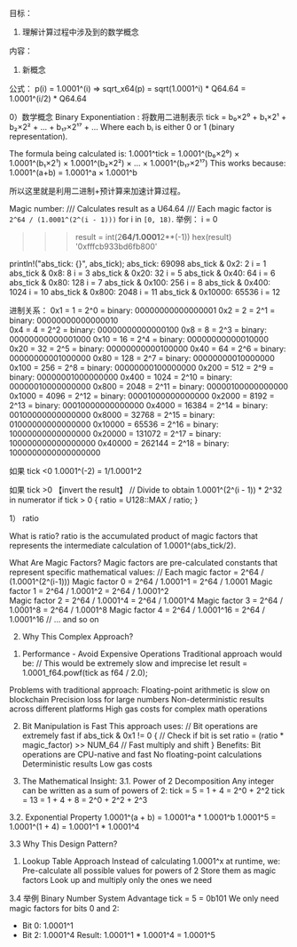 目标：
1. 理解计算过程中涉及到的数学概念



内容：
1. 新概念

公式：  p(i) = 1.0001^(i)  => sqrt_x64(p) = sqrt(1.0001^i) * Q64.64 = 1.0001^(i/2) * Q64.64

0）数学概念
Binary Exponentiation : 将数用二进制表示 
tick = b₀×2⁰ + b₁×2¹ + b₂×2² + ... + b₁₇×2¹⁷ + ...
Where each bᵢ is either 0 or 1 (binary representation).

The formula being calculated is:
1.0001^tick = 1.0001^(b₀×2⁰) × 1.0001^(b₁×2¹) × 1.0001^(b₂×2²) × ... × 1.0001^(b₁₇×2¹⁷)
This works because:
1.0001^(a+b) = 1.0001^a × 1.0001^b

所以这里就是利用二进制+预计算来加速计算过程。


Magic number:
/// Calculates result as a U64.64
/// Each magic factor is `2^64 / (1.0001^(2^(i - 1)))` for i in `[0, 18)`.
举例：
i = 0 
>>> result = int(2**64/1.0001**2**(-1))
>>> hex(result)
'0xfffcb933bd6fb800'


println!("abs_tick: {}", abs_tick);
abs_tick: 69098
abs_tick & 0x2: 2   i = 1 
abs_tick & 0x8: 8      i = 3
abs_tick & 0x20: 32    i = 5 
abs_tick & 0x40: 64      i = 6 
abs_tick & 0x80: 128      i = 7 
abs_tick & 0x100: 256      i = 8 
abs_tick & 0x400: 1024      i = 10 
abs_tick & 0x800: 2048      i = 11 
abs_tick & 0x10000: 65536    i = 12 


进制关系：
0x1     = 1      = 2^0  = binary: 00000000000000001
0x2     = 2      = 2^1  = binary: 00000000000000010  
0x4     = 4      = 2^2  = binary: 00000000000000100
0x8     = 8      = 2^3  = binary: 00000000000001000
0x10    = 16     = 2^4  = binary: 00000000000010000
0x20    = 32     = 2^5  = binary: 00000000000100000
0x40    = 64     = 2^6  = binary: 00000000001000000
0x80    = 128    = 2^7  = binary: 00000000010000000
0x100   = 256    = 2^8  = binary: 00000000100000000
0x200   = 512    = 2^9  = binary: 00000001000000000
0x400   = 1024   = 2^10 = binary: 00000010000000000
0x800   = 2048   = 2^11 = binary: 00000100000000000
0x1000  = 4096   = 2^12 = binary: 00001000000000000
0x2000  = 8192   = 2^13 = binary: 00010000000000000
0x4000  = 16384  = 2^14 = binary: 00100000000000000
0x8000  = 32768  = 2^15 = binary: 01000000000000000
0x10000 = 65536  = 2^16 = binary: 10000000000000000
0x20000 = 131072 = 2^17 = binary: 100000000000000000
0x40000 = 262144 = 2^18 = binary: 1000000000000000000


如果 tick <0
    1.0001^(-2) =   1/1.0001^2

如果 tick >0   【invert the result】
      // Divide to obtain 1.0001^(2^(i - 1)) * 2^32 in numerator
    if tick > 0 {
        ratio = U128::MAX / ratio;
    }



1） ratio

What is ratio?
ratio is the accumulated product of magic factors that represents the intermediate calculation of 1.0001^(abs_tick/2).


What Are Magic Factors?
Magic factors are pre-calculated constants that represent specific mathematical values:
// Each magic factor = 2^64 / (1.0001^(2^(i-1)))
Magic factor 0 = 2^64 / 1.0001^1    = 2^64 / 1.0001
Magic factor 1 = 2^64 / 1.0001^2    = 2^64 / 1.0001^2  
Magic factor 2 = 2^64 / 1.0001^4    = 2^64 / 1.0001^4
Magic factor 3 = 2^64 / 1.0001^8    = 2^64 / 1.0001^8
Magic factor 4 = 2^64 / 1.0001^16   = 2^64 / 1.0001^16
// ... and so on


2) Why This Complex Approach?
1. Performance - Avoid Expensive Operations
Traditional approach would be:
// This would be extremely slow and imprecise
let result = 1.0001_f64.powf(tick as f64 / 2.0);

Problems with traditional approach:
    Floating-point arithmetic is slow on blockchain
    Precision loss for large numbers
    Non-deterministic results across different platforms
    High gas costs for complex math operations


2. Bit Manipulation is Fast
This approach uses:
// Bit operations are extremely fast
if abs_tick & 0x1 != 0 {  // Check if bit is set
    ratio = (ratio * magic_factor) >> NUM_64  // Fast multiply and shift
}
Benefits:
    Bit operations are CPU-native and fast
    No floating-point calculations
    Deterministic results
    Low gas costs

3. The Mathematical Insight:
3.1. Power of 2 Decomposition
Any integer can be written as a sum of powers of 2:
tick = 5 = 1 + 4 = 2^0 + 2^2
tick = 13 = 1 + 4 + 8 = 2^0 + 2^2 + 2^3

3.2. Exponential Property
1.0001^(a + b) = 1.0001^a * 1.0001^b
1.0001^5 = 1.0001^(1 + 4) = 1.0001^1 * 1.0001^4


3.3 Why This Design Pattern?
1. Lookup Table Approach
Instead of calculating 1.0001^x at runtime, we:
Pre-calculate all possible values for powers of 2
Store them as magic factors
Look up and multiply only the ones we need

3.4 举例
Binary Number System Advantage
tick = 5 = 0b101
We only need magic factors for bits 0 and 2:
- Bit 0: 1.0001^1
- Bit 2: 1.0001^4
Result: 1.0001^1 * 1.0001^4 = 1.0001^5